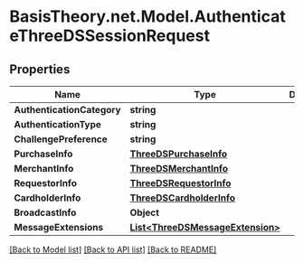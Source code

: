 
# BasisTheory.net.Model.AuthenticateThreeDSSessionRequest

## Properties

Name | Type | Description | Notes
------------ | ------------- | ------------- | -------------
**AuthenticationCategory** | **string** |  | 
**AuthenticationType** | **string** |  | 
**ChallengePreference** | **string** |  | [optional] 
**PurchaseInfo** | [**ThreeDSPurchaseInfo**](ThreeDSPurchaseInfo.md) |  | [optional] 
**MerchantInfo** | [**ThreeDSMerchantInfo**](ThreeDSMerchantInfo.md) |  | [optional] 
**RequestorInfo** | [**ThreeDSRequestorInfo**](ThreeDSRequestorInfo.md) |  | 
**CardholderInfo** | [**ThreeDSCardholderInfo**](ThreeDSCardholderInfo.md) |  | [optional] 
**BroadcastInfo** | **Object** |  | [optional] 
**MessageExtensions** | [**List&lt;ThreeDSMessageExtension&gt;**](ThreeDSMessageExtension.md) |  | [optional] 

[[Back to Model list]](../README.md#documentation-for-models)
[[Back to API list]](../README.md#documentation-for-api-endpoints)
[[Back to README]](../README.md)

